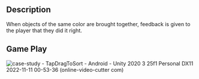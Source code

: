 ## Description
When objects of the same color are brought together, feedback is given to the player that they did it right.


## Game Play
![case-study - TapDragToSort - Android - Unity 2020 3 25f1 Personal _DX11_ 2022-11-11 00-53-36 (online-video-cutter com)](https://user-images.githubusercontent.com/99922562/201473588-89e317d8-18cc-4c5a-a077-f12850283ec8.gif)
